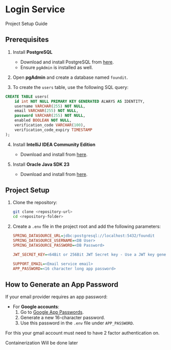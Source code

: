 # Login Service

Project Setup Guide

## Prerequisites

1. Install **PostgreSQL**

   - Download and install PostgreSQL from [here](https://www.postgresql.org/download/).
   - Ensure `pgAdmin` is installed as well.

2. Open **pgAdmin** and create a database named `foundit`.

3. To create the `users` table, use the following SQL query:

```sql
CREATE TABLE users(  
    id int NOT NULL PRIMARY KEY GENERATED ALWAYS AS IDENTITY,
    username VARCHAR(255) NOT NULL,
    email VARCHAR(255) NOT NULL,
    password VARCHAR(255) NOT NULL,
    enabled BOOLEAN NOT NULL,
    verification_code VARCHAR(100),
    verification_code_expiry TIMESTAMP
);
```

4. Install **IntelliJ IDEA Community Edition**

   - Download and install from [here](https://www.jetbrains.com/idea/download/).

5. Install **Oracle Java SDK 23**

   - Download and install from [here](https://www.oracle.com/java/technologies/javase/jdk23-archive-downloads.html).

## Project Setup

1. Clone the repository:

   ```sh
   git clone <repository-url>
   cd <repository-folder>
   ```

2. Create a `.env` file in the project root and add the following parameters:

   ```ini
   SPRING_DATASOURCE_URL=jdbc:postgresql://localhost:5432/foundit
   SPRING_DATASOURCE_USERNAME=<DB User>
   SPRING_DATASOURCE_PASSWORD=<DB Password>

   JWT_SECRET_KEY=<64Bit or 256Bit JWT Secret key - Use a JWT key generator>

   SUPPORT_EMAIL=<Email service email>
   APP_PASSWORD=<16 character long app password>
   ```

## How to Generate an App Password

If your email provider requires an app password:

- For **Google accounts**:
  1. Go to [Google App Passwords](https://myaccount.google.com/apppasswords).
  2. Generate a new 16-character password.
  3. Use this password in the `.env` file under `APP_PASSWORD`.

For this your gmail account must need to have 2 factor authentication on.

Containerization Will be done later

